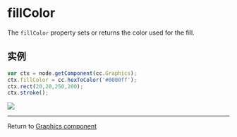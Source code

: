 # fillColor

The `fillColor` property sets or returns the color used for the fill.

## 实例

```javascript
var ctx = node.getComponent(cc.Graphics);
ctx.fillColor = cc.hexToColor('#0000ff');
ctx.rect(20,20,250,200);
ctx.stroke();
```

<a href="graphics/fillColor.png"><img src="graphics/fillColor.png"></a>

<hr>

Return to [Graphics component](index.md)
